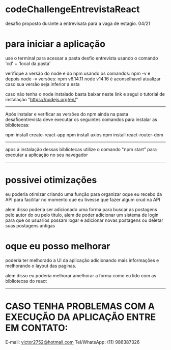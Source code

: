 # codeChallengeEntrevistaReact
 desafio proposto durante a entrevisata para a vaga de estagio. 04/21

# para iniciar a aplicação

use o terminal para acessar a pasta desfio entrevista usando o comando 'cd' + 'local da pasta'

verifique a versão do node e do npm usando os comandos: npm -v  e depois node -v
versões:
npm v6.14.11
node v14.16
é aconselhavel atualizar caso sua versão seja inferior a esta

caso não tenha o node instalado basta baixar neste link e segui o tutorial de instalação
"https://nodejs.org/en/"

----------

Após instalar e verificar as versões do npm ainda na pasta desafioentrevista deve executar os seguintes comandos para instalar as bibliotecas:

npm install create-react-app
npm install axios
npm install react-router-dom

----------

apos a instalação dessas bibliotecas utilize o comando "npm start" para executar a aplicação no seu navegador

----------

# possivei otimizações

eu poderia otimizar criando uma função para organizar oque eu recebo da API para facilitar no momento que eu tivesse que fazer algum crud na API

alem disso poderia ser adicionado uma forma para buscar as postagens pelo autor do ou pelo titulo, alem de poder adicionar um sistema de login para que os usuarios possam logar e adicionar novas postagens ou deletar suas postagens antigas

# oque eu posso melhorar

poderia ter melhorado a UI da aplicação adicionando mais informações e melhorando o layout das paginas.

alem disso eu poderia melhorar amelhorar a forma como eu lido com as bibliotecas do react

----------

# CASO TENHA PROBLEMAS COM A EXECUÇÃO DA APLICAÇÃO ENTRE EM CONTATO:
E-mail: victor2752@hotmail.com
Tel/WhatsApp: (11) 986387326
